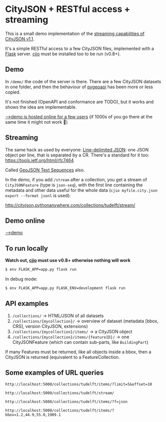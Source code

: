 # CityJSON + RESTful access + streaming


This is a small demo implementation of the [streaming capabilities of CityJSON v1.1](https://www.cityjson.org/specs/1.1.0/#text-sequences-and-streaming-with-cityjsonfeature).

It's a simple RESTful access to a few CityJSON files, implemented with a [Flask](https://palletsprojects.com/p/flask/) server.
[cjio](https://github.com/cityjson/cjio) must be installed too to be run (v0.8+).



## Demo

In `/demo/` the code of the server is there.
There are a few CityJSON datasets in one folder, and then the behaviour of [pygeoapi](https://demo.pygeoapi.io/stable) has been more or less copied.

It's not finished (OpenAPI and conformance are TODO), but it works and shows the idea are implementable.

[-->demo is hosted online for a few users](http://cityjson.pythonanywhere.com/) (if 1000s of you go there at the same time it might not work 😬)


## Streaming

The same hack as used by everyone: [Line-delimited JSON](https://en.m.wikipedia.org/wiki/JSON_streaming#Line-delimited_JSON): one JSON object per line, that is separated by a CR.
There's a standard for it too: https://tools.ietf.org/html/rfc7464

Called [GeoJSON Text Sequences](https://tools.ietf.org/html/rfc8142) also.

In the demo, if you add `/stream` after a collection, you get a stream of `CityJSONFeature` (type is `json-seq`), with the first line containing the metadata and other data useful for the whole data (`cjio myfile.city.json export --format jsonl` is used):

http://cityjson.pythonanywhere.com/collections/tudelft/stream/


## Demo online

[-->demo](http://cityjson.pythonanywhere.com/)


## To run locally

__Watch out, [cjio](https://github.com/cityjson/cjio) must use v0.8+ otherwise nothing will work__

```bash
$ env FLASK_APP=app.py flask run
```

In debug mode:
```bash
$ env FLASK_APP=app.py FLASK_ENV=development flask run
```

## API examples

1. `/collections/` -> HTML/JSON of all datasets
1. `/collections/{mycollection}/` -> overview of dataset (metadata [bbox, CRS], version CityJSON, extensions)
1. `/collections/{mycollection}/items/` -> a CityJSON object
1. `/collections/{mycollection}/items/{featureID}/` -> one CityJSONFeature (which can contain sub-parts, like `BuildingPart`)

If many Features must be returned, like all objects inside a bbox, then a CityJSON is returned (equivalent to a FeatureCollection.


## Some examples of URL queries

```
http://localhost:5000/collections/tudelft/items/?limit=5&offset=10
```

```
http://localhost:5000/collections/tudelft/stream/
```

```
http://localhost:5000/collections/tudelft/items/?f=json
```

```
http://localhost:5000/collections/tudelft/items/?bbox=1.2,44.9,55.0,1909.1
```